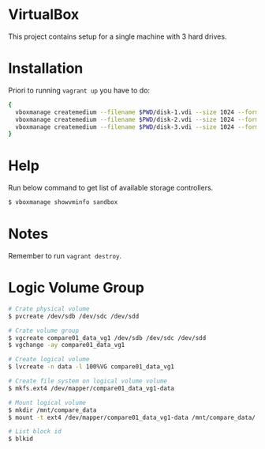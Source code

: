 # VirtualBox
This project contains setup for a single machine with 3 hard drives.

# Installation

Priori to running `vagrant up` you have to do:

```bash
{
  vboxmanage createmedium --filename $PWD/disk-1.vdi --size 1024 --format VDI
  vboxmanage createmedium --filename $PWD/disk-2.vdi --size 1024 --format VDI
  vboxmanage createmedium --filename $PWD/disk-3.vdi --size 1024 --format VDI
}
```

# Help
Run below command to get list of available storage controllers.
```bash
$ vboxmanage showvminfo sandbox
```

# Notes
Remember to run `vagrant destroy`.


# Logic Volume Group  

```bash
# Crate physical volume
$ pvcreate /dev/sdb /dev/sdc /dev/sdd

# Crate volume group  
$ vgcreate compare01_data_vg1 /dev/sdb /dev/sdc /dev/sdd
$ vgchange -ay compare01_data_vg1

# Create logical volume
$ lvcreate -n data -l 100%VG compare01_data_vg1

# Create file system on logical volume volume
$ mkfs.ext4 /dev/mapper/compare01_data_vg1-data

# Mount logical volume
$ mkdir /mnt/compare_data
$ mount -t ext4 /dev/mapper/compare01_data_vg1-data /mnt/compare_data/

# List block id
$ blkid
```
